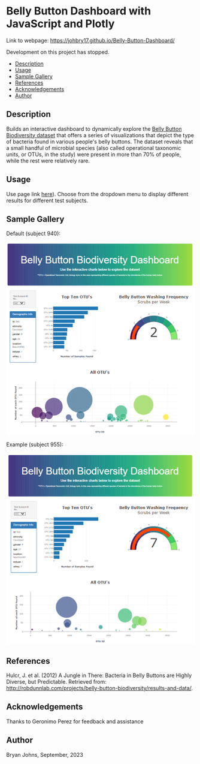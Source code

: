 # Belly Button Dashboard with JavaScript and Plotly

Link to webpage: https://johbry17.github.io/Belly-Button-Dashboard/

Development on this project has stopped.

- [Description](#description)
- [Usage](#usage)
- [Sample Gallery](#sample-gallery)
- [References](#references)
- [Acknowledgements](#acknowledgements)
- [Author](#author)

## Description

Builds an interactive dashboard to dynamically explore the [Belly Button Biodiversity dataset](http://robdunnlab.com/projects/belly-button-biodiversity/) that offers a series of visualizations that depict the type of bacteria found in various people's belly buttons. The dataset reveals that a small handful of microbial species (also called operational taxonomic units, or OTUs, in the study) were present in more than 70% of people, while the rest were relatively rare.

## Usage

Use page link [here](https://johbry17.github.io/14-belly-button-biodiversity-plotly-javascript/)). Choose from the dropdown menu to display different results for different test subjects.

## Sample Gallery

Default (subject 940):

![Default Image](static/Images/bellyButtonDefault.png)

Example (subject 955):

![A different sample](static/Images/bellyButton2.png)

## References

Hulcr, J. et al. (2012) A Jungle in There: Bacteria in Belly Buttons are Highly Diverse, but Predictable. Retrieved from: http://robdunnlab.com/projects/belly-button-biodiversity/results-and-data/.

## Acknowledgements

Thanks to Geronimo Perez for feedback and assistance

## Author

Bryan Johns, September, 2023
